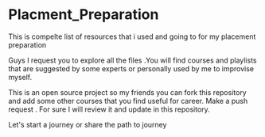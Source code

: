 # Placment_Preparation
This is compelte list of resources that i used and going to for my placement preparation

Guys I request you to explore all the files .You will find courses and playlists that are suggested by some experts or personally used by me to improvise myself.

This is an open source project so my friends you can fork this repository and add some other courses that you find useful for career. Make a push request . For sure I will review it and update in this repository.

Let's start a journey or share the path to journey
